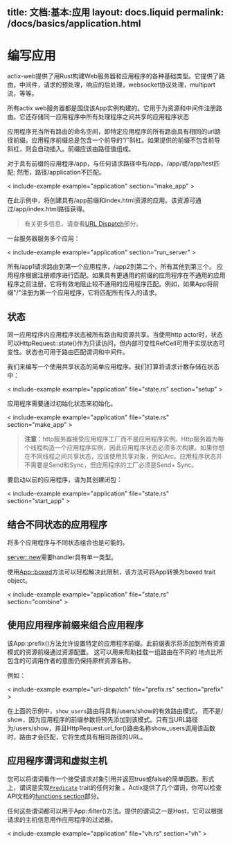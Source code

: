 title:   文档:基本:应用
layout: docs.liquid
permalink: /docs/basics/application.html
---

# 编写应用

actix-web提供了用Rust构建Web服务器和应用程序的各种基础类型。它提供了路由，中间件，请求的预处理，响应的后处理，websocket协议处理，multipart流，等等。

所有actix web服务器都是围绕该App实例构建的。它用于为资源和中间件注册路由。它还存储同一应用程序中所有处理程序之间共享的应用程序状态

应用程序充当所有路由的命名空间，即特定应用程序的所有路由具有相同的url路径前缀。应用程序前缀总是包含一个前导的“/”斜杠。如果提供的前缀不包含前导斜杠，则会自动插入。前缀应该由路径值组成。

对于具有前缀的应用程序/app，与任何请求路径中有/app，/app/或/app/test匹配; 然而，路径/application不匹配。

< include-example example="application" section="make_app" >

在此示例中，将创建具有/app前缀和index.html资源的应用。该资源可通过/app/index.html路径获得。

>有关更多信息，请查看[URL Dispatch](../url-dispatch)部分。


一台服务器服务多个应用：

< include-example example="application" section="run_server" >

所有/app1请求路由到第一个应用程序，/app2到第二个，所有其他到第三个。 应用程序根据注册顺序进行匹配。如果具有更通用的前缀的应用程序在不通用的应用程序之前注册，它将有效地阻止较不通用的应用程序匹配。例如，如果App将前缀"/"注册为第一个应用程序，它将匹配所有传入的请求。

## 状态

同一应用程序内应用程序状态被所有路由和资源共享。当使用http actor时，状态可以HttpRequest::state()作为只读访问，但内部可变性RefCell可用于实现状态可变性。状态也可用于路由匹配谓词和中间件。

我们来编写一个使用共享状态的简单应用程序。我们打算将请求计数存储在状态中：

< include-example example="application" file="state.rs" section="setup" >

应用程序需要通过初始化状态来初始化。

< include-example example="application" file="state.rs" section="make_app" >

> **注意**：http服务器接受应用程序工厂而不是应用程序实例。Http服务器为每个线程构造一个应用程序实例，因此应用程序状态必须多次构建。如果你想在不同线程之间共享状态，应该使用共享对象，例如Arc。应用程序状态并不需要是Send和Sync，但应用程序的工厂必须是Send+ Sync。

要启动以前的应用程序，请为其创建闭包：

< include-example example="application" file="state.rs" section="start_app" >

## 结合不同状态的应用程序 

将多个应用程序与不同状态组合也是可能的。

[server::new](https://docs.rs/actix-web/*/actix_web/server/fn.new.html)需要handler具有单一类型。

使用[App::boxed](https://docs.rs/actix-web/*/actix_web/struct.App.html#method.boxed)方法可以轻松解决此限制，该方法可将App转换为boxed trait object。

< include-example example="application" file="state.rs" section="combine" >

## 使用应用程序前缀来组合应用程序

该App::prefix()方法允许设置特定的应用程序前缀。此前缀表示将添加到所有资源模式的资源前缀通过资源配置。 这可以用来帮助挂载一组路由在不同的
地点比所包含的可调用作者的意图仍保持原样资源名称。

例如：

< include-example example="url-dispatch" file="prefix.rs" section="prefix" >

在上面的示例中，`show_users`路由将具有/users/show的有效路由模式， 而不是/ show，因为应用程序的前缀参数将预先添加到该模式。只有当URL路径为/users/show，并且HttpRequest.url_for()路由名称show_users调用该函数时，路由才会匹配，它将生成具有相同路径的URL。

## 应用程序谓词和虚拟主机

您可以将谓词看作一个接受请求对象引用并返回true或false的简单函数。形式上，谓词是实现[`Predicate`](https://docs.rs/actix-web/0.6.10/actix_web/pred/trait.Predicate.html) trait的任何对象 。Actix提供了几个谓词，你可以检查 API文档的[functions section](https://docs.rs/actix-web/0.6.10/actix_web/pred/index.html#functions)部分。

任何这些谓词都可以用于App::filter()方法。提供的谓词之一是Host，它可以根据请求的主机信息用作应用程序的过滤器。

< include-example example="application" file="vh.rs" section="vh" >
